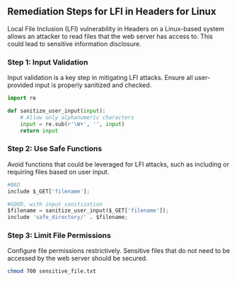 

## Remediation Steps for LFI in Headers for Linux

Local File Inclusion (LFI) vulnerability in Headers on a Linux-based system allows an attacker to read files that the web server has access to. This could lead to sensitive information disclosure.

### Step 1: Input Validation

Input validation is a key step in mitigating LFI attacks. Ensure all user-provided input is properly sanitized and checked.

```python
import re

def sanitize_user_input(input):
    # Allow only alphanumeric characters
    input = re.sub(r'\W+', '', input)
    return input
```

### Step 2: Use Safe Functions 

Avoid functions that could be leveraged for LFI attacks, such as including or requiring files based on user input.

```python
#BAD
include $_GET['filename'];

#GOOD, with input sanitization
$filename = sanitize_user_input($_GET['filename']);
include 'safe_directory/' . $filename;
```
### Step 3: Limit File Permissions

Configure file permissions restrictively. Sensitive files that do not need to be accessed by the web server should be secured.

```bash
chmod 700 sensitive_file.txt
```